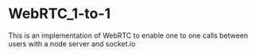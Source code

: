 # WebRTC_1-to-1
This is an implementation of WebRTC to enable one to one calls between users with a node server and socket.io
